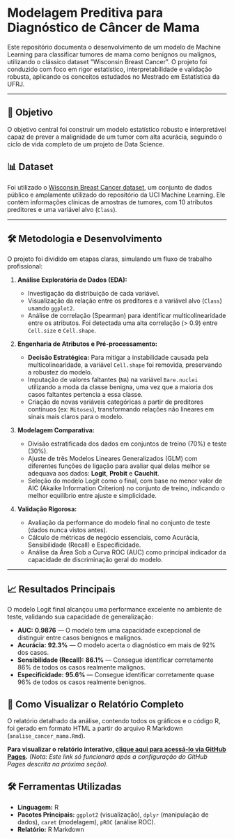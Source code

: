 # Modelagem Preditiva para Diagnóstico de Câncer de Mama

Este repositório documenta o desenvolvimento de um modelo de Machine Learning para classificar tumores de mama como benignos ou malignos, utilizando o clássico dataset "Wisconsin Breast Cancer". O projeto foi conduzido com foco em rigor estatístico, interpretabilidade e validação robusta, aplicando os conceitos estudados no Mestrado em Estatística da UFRJ.

---

## 🎯 Objetivo

O objetivo central foi construir um modelo estatístico robusto e interpretável capaz de prever a malignidade de um tumor com alta acurácia, seguindo o ciclo de vida completo de um projeto de Data Science.

## 📊 Dataset

Foi utilizado o [Wisconsin Breast Cancer dataset](https://archive.ics.uci.edu/ml/datasets/Breast+Cancer+Wisconsin+(Original)), um conjunto de dados público e amplamente utilizado do repositório da UCI Machine Learning. Ele contém informações clínicas de amostras de tumores, com 10 atributos preditores e uma variável alvo (`Class`).

---

## 🛠️ Metodologia e Desenvolvimento

O projeto foi dividido em etapas claras, simulando um fluxo de trabalho profissional:

1.  **Análise Exploratória de Dados (EDA):**
    *   Investigação da distribuição de cada variável.
    *   Visualização da relação entre os preditores e a variável alvo (`Class`) usando `ggplot2`.
    *   Análise de correlação (Spearman) para identificar multicolinearidade entre os atributos. Foi detectada uma alta correlação (> 0.9) entre `Cell.size` e `Cell.shape`.

2.  **Engenharia de Atributos e Pré-processamento:**
    *   **Decisão Estratégica:** Para mitigar a instabilidade causada pela multicolinearidade, a variável `Cell.shape` foi removida, preservando a robustez do modelo.
    *   Imputação de valores faltantes (`NA`) na variável `Bare.nuclei` utilizando a moda da classe benigna, uma vez que a maioria dos casos faltantes pertencia a essa classe.
    *   Criação de novas variáveis categóricas a partir de preditores contínuos (ex: `Mitoses`), transformando relações não lineares em sinais mais claros para o modelo.

3.  **Modelagem Comparativa:**
    *   Divisão estratificada dos dados em conjuntos de treino (70%) e teste (30%).
    *   Ajuste de três Modelos Lineares Generalizados (GLM) com diferentes funções de ligação para avaliar qual delas melhor se adequava aos dados: **Logit**, **Probit** e **Cauchit**.
    *   Seleção do modelo Logit como o final, com base no menor valor de AIC (Akaike Information Criterion) no conjunto de treino, indicando o melhor equilíbrio entre ajuste e simplicidade.

4.  **Validação Rigorosa:**
    *   Avaliação da performance do modelo final no conjunto de teste (dados nunca vistos antes).
    *   Cálculo de métricas de negócio essenciais, como Acurácia, Sensibilidade (Recall) e Especificidade.
    *   Análise da Área Sob a Curva ROC (AUC) como principal indicador da capacidade de discriminação geral do modelo.

---

## 📈 Resultados Principais

O modelo Logit final alcançou uma performance excelente no ambiente de teste, validando sua capacidade de generalização:

- **AUC:** **0.9876** — O modelo tem uma capacidade excepcional de distinguir entre casos benignos e malignos.
- **Acurácia:** **92.3%** — O modelo acerta o diagnóstico em mais de 92% dos casos.
- **Sensibilidade (Recall):** **86.1%** — Consegue identificar corretamente 86% de todos os casos realmente malignos.
- **Especificidade:** **95.6%** — Consegue identificar corretamente quase 96% de todos os casos realmente benignos.

## 🚀 Como Visualizar o Relatório Completo

O relatório detalhado da análise, contendo todos os gráficos e o código R, foi gerado em formato HTML a partir do arquivo R Markdown (`analise_cancer_mama.Rmd`).

**Para visualizar o relatório interativo, [clique aqui para acessá-lo via GitHub Pages](https://aemilianus.github.io/Portfolio-Cientista-de-Dados/Projeto_Cancer_Mama/analise_cancer_mama.html).**
*(Nota: Este link só funcionará após a configuração do GitHub Pages descrita na próxima seção).*

## 🛠️ Ferramentas Utilizadas

- **Linguagem:** R
- **Pacotes Principais:** `ggplot2` (visualização), `dplyr` (manipulação de dados), `caret` (modelagem), `pROC` (análise ROC).
- **Relatório:** R Markdown
